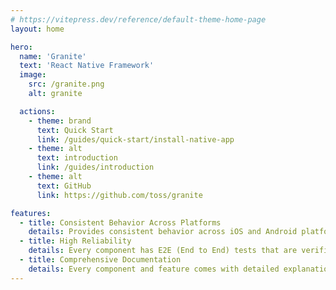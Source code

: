 ```yaml
---
# https://vitepress.dev/reference/default-theme-home-page
layout: home

hero:
  name: 'Granite'
  text: 'React Native Framework'
  image:
    src: /granite.png
    alt: granite

  actions:
    - theme: brand
      text: Quick Start
      link: /guides/quick-start/install-native-app
    - theme: alt
      text: introduction
      link: /guides/introduction
    - theme: alt
      text: GitHub
      link: https://github.com/toss/granite

features:
  - title: Consistent Behavior Across Platforms
    details: Provides consistent behavior across iOS and Android platforms.
  - title: High Reliability
    details: Every component has E2E (End to End) tests that are verified with each release.
  - title: Comprehensive Documentation
    details: Every component and feature comes with detailed explanations and usage guidelines.
---
```


